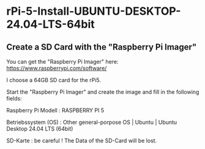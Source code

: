 # rPi-5-Install-UBUNTU-DESKTOP-24.04-LTS-64bit
## Create a SD Card with the "Raspberry Pi Imager"
You can get the "Raspberry Pi Imager" here:
https://www.raspberrypi.com/software/

I choose a 64GB SD card for the rPi5.

Start the "Raspberry Pi Imager" and create the image and fill in the following fields:

  Raspberry Pi Modell : RASPBERRY PI 5

  Betriebssystem (OS) : Other general-porpose OS | Ubuntu | Ubuntu Desktop 24.04 LTS (64bit)

  SD-Karte            : be careful ! The Data of the SD-Card will be lost.






